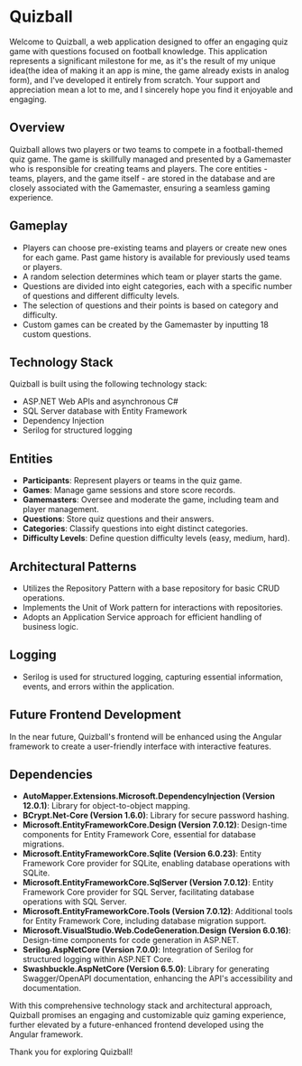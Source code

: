 # Quizball

Welcome to Quizball, a web application designed to offer an engaging quiz game with questions focused on football knowledge. This application represents a significant milestone for me, as it's the result of my unique idea(the idea of making it an app is mine, the game already exists in analog form), and I've developed it entirely from scratch. Your support and appreciation mean a lot to me, and I sincerely hope you find it enjoyable and engaging.

## Overview

Quizball allows two players or two teams to compete in a football-themed quiz game. The game is skillfully managed and presented by a Gamemaster who is responsible for creating teams and players. The core entities - teams, players, and the game itself - are stored in the database and are closely associated with the Gamemaster, ensuring a seamless gaming experience.

## Gameplay

- Players can choose pre-existing teams and players or create new ones for each game. Past game history is available for previously used teams or players.
- A random selection determines which team or player starts the game.
- Questions are divided into eight categories, each with a specific number of questions and different difficulty levels.
- The selection of questions and their points is based on category and difficulty.
- Custom games can be created by the Gamemaster by inputting 18 custom questions.

## Technology Stack

Quizball is built using the following technology stack:

- ASP.NET Web APIs and asynchronous C#
- SQL Server database with Entity Framework
- Dependency Injection
- Serilog for structured logging

## Entities

- **Participants**: Represent players or teams in the quiz game.
- **Games**: Manage game sessions and store score records.
- **Gamemasters**: Oversee and moderate the game, including team and player management.
- **Questions**: Store quiz questions and their answers.
- **Categories**: Classify questions into eight distinct categories.
- **Difficulty Levels**: Define question difficulty levels (easy, medium, hard).

## Architectural Patterns

- Utilizes the Repository Pattern with a base repository for basic CRUD operations.
- Implements the Unit of Work pattern for interactions with repositories.
- Adopts an Application Service approach for efficient handling of business logic.

## Logging

- Serilog is used for structured logging, capturing essential information, events, and errors within the application.

## Future Frontend Development

In the near future, Quizball's frontend will be enhanced using the Angular framework to create a user-friendly interface with interactive features.

## Dependencies

- **AutoMapper.Extensions.Microsoft.DependencyInjection (Version 12.0.1)**: Library for object-to-object mapping.
- **BCrypt.Net-Core (Version 1.6.0)**: Library for secure password hashing.
- **Microsoft.EntityFrameworkCore.Design (Version 7.0.12)**: Design-time components for Entity Framework Core, essential for database migrations.
- **Microsoft.EntityFrameworkCore.Sqlite (Version 6.0.23)**: Entity Framework Core provider for SQLite, enabling database operations with SQLite.
- **Microsoft.EntityFrameworkCore.SqlServer (Version 7.0.12)**: Entity Framework Core provider for SQL Server, facilitating database operations with SQL Server.
- **Microsoft.EntityFrameworkCore.Tools (Version 7.0.12)**: Additional tools for Entity Framework Core, including database migration support.
- **Microsoft.VisualStudio.Web.CodeGeneration.Design (Version 6.0.16)**: Design-time components for code generation in ASP.NET.
- **Serilog.AspNetCore (Version 7.0.0)**: Integration of Serilog for structured logging within ASP.NET Core.
- **Swashbuckle.AspNetCore (Version 6.5.0)**: Library for generating Swagger/OpenAPI documentation, enhancing the API's accessibility and documentation.

With this comprehensive technology stack and architectural approach, Quizball promises an engaging and customizable quiz gaming experience, further elevated by a future-enhanced frontend developed using the Angular framework.

Thank you for exploring Quizball!
